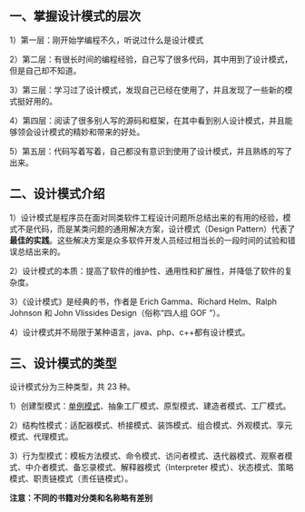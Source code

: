 ## 一、掌握设计模式的层次

1）第一层：刚开始学编程不久，听说过什么是设计模式

2）第二层：有很长时间的编程经验，自己写了很多代码，其中用到了设计模式，但是自己却不知道。

3）第三层：学习过了设计模式，发现自己已经在使用了，并且发现了一些新的模式挺好用的。

4）第四层：阅读了很多别人写的源码和框架，在其中看到别人设计模式，并且能够领会设计模式的精妙和带来的好处。

5）第五层：代码写着写着，自己都没有意识到使用了设计模式，并且熟练的写了出来。

## 二、设计模式介绍

1）设计模式是程序员在面对同类软件工程设计问题所总结出来的有用的经验，模式不是代码，而是某类问题的通用解决方案，设计模式（Design Pattern）代表了**最佳的实践**。这些解决方案是众多软件开发人员经过相当长的一段时间的试验和错误总结出来的。

2）设计模式的本质：提高了软件的维护性、通用性和扩展性，并降低了软件的复杂度。

3）《设计模式》是经典的书，作者是 Erich Gamma、Richard Helm、Ralph Johnson 和 John Vlissides Design（俗称“四人组 GOF ”）。

4）设计模式并不局限于某种语言，java、php、c++都有设计模式。

## 三、设计模式的类型

设计模式分为三种类型，共 23 种。

1）创建型模式：[单例模式](./创建型模式/001-单例模式.md)、抽象工厂模式、原型模式、建造者模式、工厂模式。

2）结构性模式：适配器模式、桥接模式、装饰模式、组合模式、外观模式、享元模式、代理模式。

3）行为型模式：模板方法模式、命令模式、访问者模式、迭代器模式、观察者模式、中介者模式、备忘录模式、解释器模式（Interpreter 模式）、状态模式、策略模式、职责链模式（责任链模式）。

**注意：不同的书籍对分类和名称略有差别**


